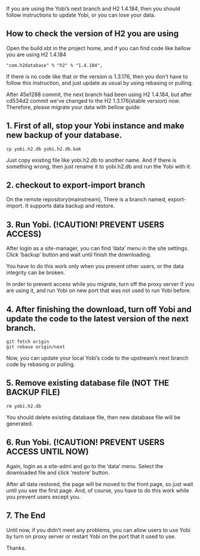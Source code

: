 If you are using the Yobi’s next branch and H2 1.4.184, then you should follow instructions to update Yobi, or you can lose your data.

## How to check the version of H2 you are using

Open the build.sbt in the project home, and if you can find code like bellow you are using H2 1.4.184

```
"com.h2database" % "h2" % "1.4.184",
```

If there is no code like that or the version is 1.3.176, then you don't have to follow this instruction, 
and just update as usual by using rebasing or pulling.

After 45e1288 commit, the next branch had been using H2 1.4.184, but after cd534d2 commit we've changed to the H2 1.3.176(stable version) now. 
Therefore, please migrate your data with bellow guide:

## 1. First of all, stop your Yobi instance and make new backup of your database.

```
cp yobi.h2.db yobi.h2.db.bak
```

Just copy existing file like yobi.h2.db to another name.
And if there is something wrong, then just rename it to yobi.h2.db and run the Yobi with it.

## 2. checkout to export-import branch

On the remote repository(mainstream), There is a branch named, export-import.
It supports data backup and restore.

## 3. Run Yobi. (!CAUTION! PREVENT USERS ACCESS)

After login as a site-manager, you can find ‘data’ menu in the site settings.
Click ‘backup’ button and wait until finish the downloading.

You have to do this work only when you prevent other users,
or the data integrity can be broken.

In order to prevent access while you migrate, turn off the proxy server if you are using it,
and run Yobi on new port that was not used to run Yobi before. 

## 4. After finishing the download, turn off Yobi and update the code to the latest version of the next branch.

```
git fetch origin
git rebase origin/next
```

Now, you can update your local Yobi’s code to the upstream’s next branch code by rebasing or pulling.

## 5. Remove existing database file (NOT THE BACKUP FILE)

```
rm yobi.h2.db
```

You should delete existing database file, then new database file will be generated.

## 6. Run Yobi. (!CAUTION! PREVENT USERS ACCESS UNTIL NOW)

Again, login as a site-admi and go to the ‘data’ menu. Select the downloaded file and click ‘restore’ button.

After all data restored, the page will be moved to the front page, so just wait until you see the first page.
And, of course, you have to do this work while you prevent users except you.

## 7. The End

Until now, if you didn’t meet any problems, you can allow users to use Yobi by turn on proxy server or restart Yobi on the port that it used to use.

Thanks.


